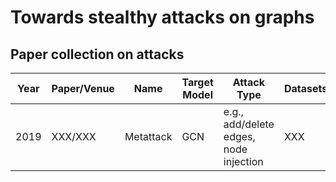 # Towards stealthy attacks on graphs

## Paper collection on attacks


| Year | Paper/Venue |Name| Target Model |Attack Type|Datasets| Task|
| ------ | ------ | ------ | ------ | ------ |------ |------ | 
| 2019 | XXX/XXX | Metattack | GCN |e.g., add/delete edges, node injection|XXX| node classification|

